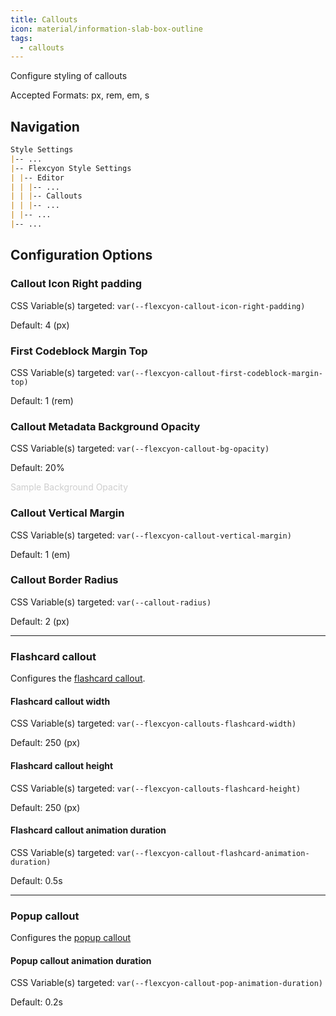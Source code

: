```yaml
---
title: Callouts
icon: material/information-slab-box-outline
tags:
  - callouts
---
```


Configure styling of callouts

Accepted Formats: px, rem, em, s

## Navigation

```md
Style Settings
|-- ...
|-- Flexcyon Style Settings
| |-- Editor
| | |-- ...
| | |-- Callouts
| | |-- ...
| |-- ...
|-- ...
```

## Configuration Options

### Callout Icon Right padding

CSS Variable(s) targeted: `var(--flexcyon-callout-icon-right-padding)`

Default: 4 (px)

### First Codeblock Margin Top

CSS Variable(s) targeted: `var(--flexcyon-callout-first-codeblock-margin-top)`

Default: 1 (rem)

### Callout Metadata Background Opacity

CSS Variable(s) targeted: `var(--flexcyon-callout-bg-opacity)`

Default: 20%

<span style="opacity: 20%">Sample Background Opacity</span>

### Callout Vertical Margin

CSS Variable(s) targeted: `var(--flexcyon-callout-vertical-margin)`

Default: 1 (em)

### Callout Border Radius

CSS Variable(s) targeted: `var(--callout-radius)`

Default: 2 (px)

---

### Flashcard callout

Configures the [flashcard callout](../../../Callout-Metadata/flashcard.md).

#### Flashcard callout width

CSS Variable(s) targeted: `var(--flexcyon-callouts-flashcard-width)`

Default: 250 (px)

#### Flashcard callout height

CSS Variable(s) targeted: `var(--flexcyon-callouts-flashcard-height)`

Default: 250 (px)

#### Flashcard callout animation duration

CSS Variable(s) targeted: `var(--flexcyon-callout-flashcard-animation-duration)`

Default: 0.5s

---

### Popup callout

Configures the [popup callout](../../../Callout-Metadata/popup.md)

#### Popup callout animation duration

CSS Variable(s) targeted: `var(--flexcyon-callout-pop-animation-duration)`

Default: 0.2s
